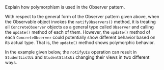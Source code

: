 <panel header="{{ icon_Q_A }} Polymorphism and the Observer pattern">

Explain how polymorphism is used in the Observer pattern.

<panel type="seamless" header="{{ icon_A }} Answer" minimized>

<pic src="{{baseUrl}}/designPatterns/observer/what/images/observableInterfaceNotation.png" height="90" />
<p/>

With respect to the general form of the Observer pattern given above, when the Observable object invokes the `notifyObservers()` method, it is treating all `ConcreteObserver` objects as a general type called `Observer` and calling the `update()` method of each of them. However, the `update()` method of each `ConcreteObserver` could potentially show different behavior based on its actual type. That is, the `update()` method shows polymorphic behavior.

In the example given below, the `notifyUIs` operation can result in `StudentListUi` and `StudentStatsUi` changing their views in two different ways.

<pic src="{{baseUrl}}/designPatterns/observer/what/images/studentListStudentListObserver.png" height="190" />
<p/>

</panel>
</panel>
